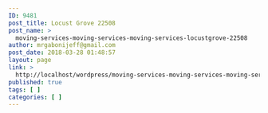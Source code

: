 ```yaml
---
ID: 9481
post_title: Locust Grove 22508
post_name: >
  moving-services-moving-services-moving-services-locustgrove-22508
author: mrgabonijeff@gmail.com
post_date: 2018-03-28 01:48:57
layout: page
link: >
  http://localhost/wordpress/moving-services-moving-services-moving-services-locustgrove-22508/
published: true
tags: [ ]
categories: [ ]
---
```

